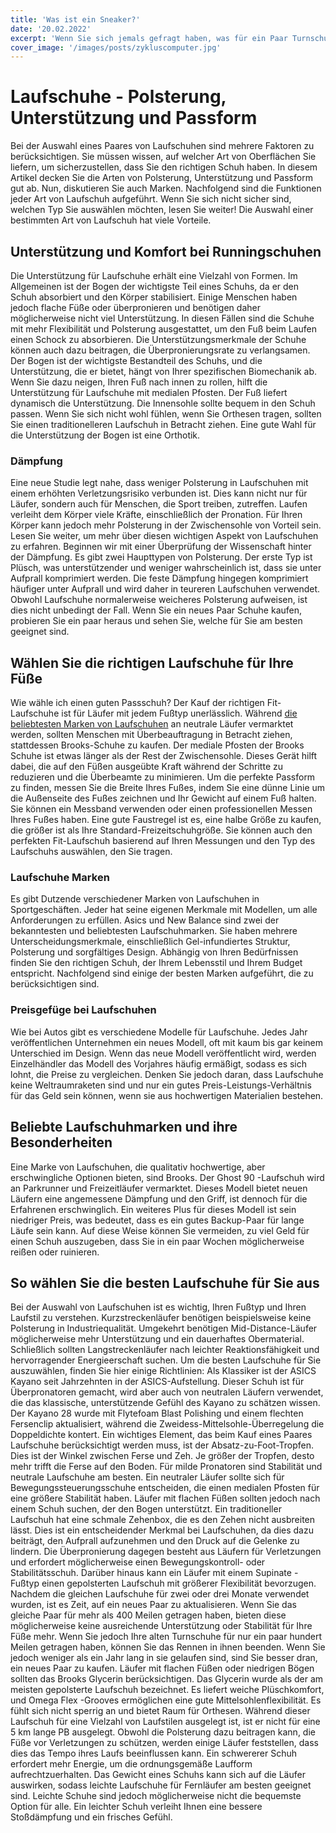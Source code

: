 ```yaml
---
title: 'Was ist ein Sneaker?'
date: '20.02.2022'
excerpt: 'Wenn Sie sich jemals gefragt haben, was für ein Paar Turnschuhe ist, suchen Sie nicht weiter als Ihre Garderobe. Sneaker, die ursprünglich für Sport und körperliche Bewegung entwickelt wurden, haben ihren Weg in den alltäglichen Freizeitkleidung gefunden.'
cover_image: '/images/posts/zykluscomputer.jpg'
---
```


# Laufschuhe - Polsterung, Unterstützung und Passform
Bei der Auswahl eines Paares von Laufschuhen sind mehrere Faktoren zu berücksichtigen. Sie müssen wissen, auf welcher Art von Oberflächen Sie liefern, um sicherzustellen, dass Sie den richtigen Schuh haben. In diesem Artikel decken Sie die Arten von Polsterung, Unterstützung und Passform gut ab. Nun, diskutieren Sie auch Marken. Nachfolgend sind die Funktionen jeder Art von Laufschuh aufgeführt. Wenn Sie sich nicht sicher sind, welchen Typ Sie auswählen möchten, lesen Sie weiter! Die Auswahl einer bestimmten Art von Laufschuh hat viele Vorteile.
## Unterstützung und Komfort bei Runningschuhen
Die Unterstützung für Laufschuhe erhält eine Vielzahl von Formen. Im Allgemeinen ist der Bogen der wichtigste Teil eines Schuhs, da er den Schuh absorbiert und den Körper stabilisiert. Einige Menschen haben jedoch flache Füße oder überpronieren und benötigen daher möglicherweise nicht viel Unterstützung. In diesen Fällen sind die Schuhe mit mehr Flexibilität und Polsterung ausgestattet, um den Fuß beim Laufen einen Schock zu absorbieren. Die Unterstützungsmerkmale der Schuhe können auch dazu beitragen, die Überpronierungsrate zu verlangsamen.
Der Bogen ist der wichtigste Bestandteil des Schuhs, und die Unterstützung, die er bietet, hängt von Ihrer spezifischen Biomechanik ab. Wenn Sie dazu neigen, Ihren Fuß nach innen zu rollen, hilft die Unterstützung für Laufschuhe mit medialen Pfosten. Der Fuß liefert dynamisch die Unterstützung. Die Innensohle sollte bequem in den Schuh passen. Wenn Sie sich nicht wohl fühlen, wenn Sie Orthesen tragen, sollten Sie einen traditionelleren Laufschuh in Betracht ziehen. Eine gute Wahl für die Unterstützung der Bogen ist eine Orthotik.
### Dämpfung
Eine neue Studie legt nahe, dass weniger Polsterung in Laufschuhen mit einem erhöhten Verletzungsrisiko verbunden ist. Dies kann nicht nur für Läufer, sondern auch für Menschen, die Sport treiben, zutreffen. Laufen verleiht dem Körper viele Kräfte, einschließlich der Pronation. Für Ihren Körper kann jedoch mehr Polsterung in der Zwischensohle von Vorteil sein. Lesen Sie weiter, um mehr über diesen wichtigen Aspekt von Laufschuhen zu erfahren. Beginnen wir mit einer Überprüfung der Wissenschaft hinter der Dämpfung.
Es gibt zwei Haupttypen von Polsterung. Der erste Typ ist Plüsch, was unterstützender und weniger wahrscheinlich ist, dass sie unter Aufprall komprimiert werden. Die feste Dämpfung hingegen komprimiert häufiger unter Aufprall und wird daher in teureren Laufschuhen verwendet. Obwohl Laufschuhe normalerweise weicheres Polsterung aufweisen, ist dies nicht unbedingt der Fall. Wenn Sie ein neues Paar Schuhe kaufen, probieren Sie ein paar heraus und sehen Sie, welche für Sie am besten geeignet sind.

## Wählen Sie die richtigen Laufschuhe für Ihre Füße

Wie wähle ich einen guten Passschuh? Der Kauf der richtigen Fit-Laufschuhe ist für Läufer mit jedem Fußtyp unerlässlich. Während [die beliebtesten Marken von Laufschuhen](https://www.sporthaus-marquardt.de/sportarten/running/) an neutrale Läufer vermarktet werden, sollten Menschen mit Überbeauftragung in Betracht ziehen, stattdessen Brooks-Schuhe zu kaufen. Der mediale Pfosten der Brooks Schuhe ist etwas länger als der Rest der Zwischensohle. Dieses Gerät hilft dabei, die auf den Füßen ausgeübte Kraft während der Schritte zu reduzieren und die Überbeamte zu minimieren.
Um die perfekte Passform zu finden, messen Sie die Breite Ihres Fußes, indem Sie eine dünne Linie um die Außenseite des Fußes zeichnen und Ihr Gewicht auf einem Fuß halten. Sie können ein Messband verwenden oder einen professionellen Messen Ihres Fußes haben. Eine gute Faustregel ist es, eine halbe Größe zu kaufen, die größer ist als Ihre Standard-Freizeitschuhgröße. Sie können auch den perfekten Fit-Laufschuh basierend auf Ihren Messungen und den Typ des Laufschuhs auswählen, den Sie tragen.
### Laufschuhe Marken
Es gibt Dutzende verschiedener Marken von Laufschuhen in Sportgeschäften. Jeder hat seine eigenen Merkmale mit Modellen, um alle Anforderungen zu erfüllen. Asics und New Balance sind zwei der bekanntesten und beliebtesten Laufschuhmarken. Sie haben mehrere Unterscheidungsmerkmale, einschließlich Gel-infundiertes Struktur, Polsterung und sorgfältiges Design. Abhängig von Ihren Bedürfnissen finden Sie den richtigen Schuh, der Ihrem Lebensstil und Ihrem Budget entspricht. Nachfolgend sind einige der besten Marken aufgeführt, die zu berücksichtigen sind.
### Preisgefüge bei Laufschuhen
Wie bei Autos gibt es verschiedene Modelle für Laufschuhe. Jedes Jahr veröffentlichen Unternehmen ein neues Modell, oft mit kaum bis gar keinem Unterschied im Design. Wenn das neue Modell veröffentlicht wird, werden Einzelhändler das Modell des Vorjahres häufig ermäßigt, sodass es sich lohnt, die Preise zu vergleichen. Denken Sie jedoch daran, dass Laufschuhe keine Weltraumraketen sind und nur ein gutes Preis-Leistungs-Verhältnis für das Geld sein können, wenn sie aus hochwertigen Materialien bestehen.
## Beliebte Laufschuhmarken und ihre Besonderheiten
Eine Marke von Laufschuhen, die qualitativ hochwertige, aber erschwingliche Optionen bieten, sind Brooks. Der Ghost 90 -Laufschuh wird an Parkrunner und Freizeitläufer vermarktet. Dieses Modell bietet neuen Läufern eine angemessene Dämpfung und den Griff, ist dennoch für die Erfahrenen erschwinglich. Ein weiteres Plus für dieses Modell ist sein niedriger Preis, was bedeutet, dass es ein gutes Backup-Paar für lange Läufe sein kann. Auf diese Weise können Sie vermeiden, zu viel Geld für einen Schuh auszugeben, dass Sie in ein paar Wochen möglicherweise reißen oder ruinieren.
## So wählen Sie die besten Laufschuhe für Sie aus
Bei der Auswahl von Laufschuhen ist es wichtig, Ihren Fußtyp und Ihren Laufstil zu verstehen. Kurzstreckenläufer benötigen beispielsweise keine Polsterung in Industriequalität. Umgekehrt benötigen Mid-Distance-Läufer möglicherweise mehr Unterstützung und ein dauerhaftes Obermaterial. Schließlich sollten Langstreckenläufer nach leichter Reaktionsfähigkeit und hervorragender Energieerschaft suchen. Um die besten Laufschuhe für Sie auszuwählen, finden Sie hier einige Richtlinien:
Als Klassiker ist der ASICS Kayano seit Jahrzehnten in der ASICS-Aufstellung. Dieser Schuh ist für Überpronatoren gemacht, wird aber auch von neutralen Läufern verwendet, die das klassische, unterstützende Gefühl des Kayano zu schätzen wissen. Der Kayano 28 wurde mit Flytefoam Blast Polishing und einem flechten Fersenclip aktualisiert, während die Zweidess-Mittelsohle-Überregelung die Doppeldichte kontert.
Ein wichtiges Element, das beim Kauf eines Paares Laufschuhe berücksichtigt werden muss, ist der Absatz-zu-Foot-Tropfen. Dies ist der Winkel zwischen Ferse und Zeh. Je größer der Tropfen, desto mehr trifft die Ferse auf den Boden. Für milde Pronatoren sind Stabilität und neutrale Laufschuhe am besten. Ein neutraler Läufer sollte sich für Bewegungssteuerungsschuhe entscheiden, die einen medialen Pfosten für eine größere Stabilität haben. Läufer mit flachen Füßen sollten jedoch nach einem Schuh suchen, der den Bogen unterstützt.
Ein traditioneller Laufschuh hat eine schmale Zehenbox, die es den Zehen nicht ausbreiten lässt. Dies ist ein entscheidender Merkmal bei Laufschuhen, da dies dazu beiträgt, den Aufprall aufzunehmen und den Druck auf die Gelenke zu lindern. Die Überpronierung dagegen besteht aus Läufern für Verletzungen und erfordert möglicherweise einen Bewegungskontroll- oder Stabilitätsschuh. Darüber hinaus kann ein Läufer mit einem Supinate -Fußtyp einen gepolsterten Laufschuh mit größerer Flexibilität bevorzugen.
Nachdem die gleichen Laufschuhe für zwei oder drei Monate verwendet wurden, ist es Zeit, auf ein neues Paar zu aktualisieren. Wenn Sie das gleiche Paar für mehr als 400 Meilen getragen haben, bieten diese möglicherweise keine ausreichende Unterstützung oder Stabilität für Ihre Füße mehr. Wenn Sie jedoch Ihre alten Turnschuhe für nur ein paar hundert Meilen getragen haben, können Sie das Rennen in ihnen beenden. Wenn Sie jedoch weniger als ein Jahr lang in sie gelaufen sind, sind Sie besser dran, ein neues Paar zu kaufen.
Läufer mit flachen Füßen oder niedrigen Bögen sollten das Brooks Glycerin berücksichtigen. Das Glycerin wurde als der am meisten gepolsterte Laufschuh bezeichnet. Es liefert weiche Plüschkomfort, und Omega Flex -Grooves ermöglichen eine gute Mittelsohlenflexibilität. Es fühlt sich nicht sperrig an und bietet Raum für Orthesen. Während dieser Laufschuh für eine Vielzahl von Laufstilen ausgelegt ist, ist er nicht für eine 5 km lange PB ausgelegt.
Obwohl die Polsterung dazu beitragen kann, die Füße vor Verletzungen zu schützen, werden einige Läufer feststellen, dass dies das Tempo ihres Laufs beeinflussen kann. Ein schwererer Schuh erfordert mehr Energie, um die ordnungsgemäße Laufform aufrechtzuerhalten. Das Gewicht eines Schuhs kann sich auf die Läufer auswirken, sodass leichte Laufschuhe für Fernläufer am besten geeignet sind. Leichte Schuhe sind jedoch möglicherweise nicht die bequemste Option für alle. Ein leichter Schuh verleiht Ihnen eine bessere Stoßdämpfung und ein frisches Gefühl.
